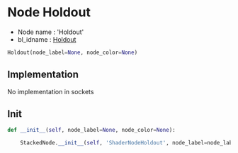 # Node Holdout

- Node name : 'Holdout'
- bl_idname : [Holdout](https://docs.blender.org/api/current/bpy.types.Holdout.html)


``` python
Holdout(node_label=None, node_color=None)
```
## Implementation

No implementation in sockets

## Init

``` python
def __init__(self, node_label=None, node_color=None):

    StackedNode.__init__(self, 'ShaderNodeHoldout', node_label=node_label, node_color=node_color)
```
